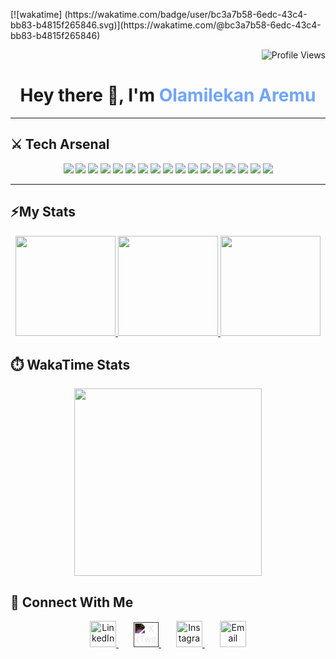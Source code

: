 <!-- Profile Views Badge -->
<p>


<p align="left">
    [![wakatime] (https://wakatime.com/badge/user/bc3a7b58-6edc-43c4-bb83-b4815f265846.svg)](https://wakatime.com/@bc3a7b58-6edc-43c4-bb83-b4815f265846)
</p>
  
<p align="right">
  <img src="https://komarev.com/ghpvc/?username=sagittaerys&label=👁️‍🗨️+Profile+Views&color=blueviolet&style=for-the-badge" alt="Profile Views" />
</p>

</p>

<!-- Hero Section -->
<h1 align="center">Hey there 👋, I'm <span style="color:#70a5fd;">Olamilekan Aremu</span></h1>


---

## ⚔️ Tech Arsenal

<p align="center">
  <img src="https://img.shields.io/badge/JavaScript-1a1b27?style=for-the-badge&logo=javascript&logoColor=f7df1e" />
  <img src="https://img.shields.io/badge/TypeScript-1a1b27?style=for-the-badge&logo=typescript&logoColor=3178c6" />
  <img src="https://img.shields.io/badge/React-1a1b27?style=for-the-badge&logo=react&logoColor=61dafb" />
  <img src="https://img.shields.io/badge/Next.js-1a1b27?style=for-the-badge&logo=next.js&logoColor=ffffff" />
  <img src="https://img.shields.io/badge/Redux-1a1b27?style=for-the-badge&logo=redux&logoColor=764abc" />
  <img src="https://img.shields.io/badge/Vite-1a1b27?style=for-the-badge&logo=vite&logoColor=ffb300" />
  <img src="https://img.shields.io/badge/TailwindCSS-1a1b27?style=for-the-badge&logo=tailwindcss&logoColor=38bdf8" />
  <img src="https://img.shields.io/badge/Bootstrap-1a1b27?style=for-the-badge&logo=bootstrap&logoColor=7952b3" />
  <img src="https://img.shields.io/badge/HTML5-1a1b27?style=for-the-badge&logo=html5&logoColor=e34f26" />
  <img src="https://img.shields.io/badge/CSS3-1a1b27?style=for-the-badge&logo=css3&logoColor=1572b6" />
  <img src="https://img.shields.io/badge/Node.js-1a1b27?style=for-the-badge&logo=node.js&logoColor=339933" />
  <img src="https://img.shields.io/badge/Express-1a1b27?style=for-the-badge&logo=express&logoColor=ffffff" />
  <img src="https://img.shields.io/badge/MongoDB-1a1b27?style=for-the-badge&logo=mongodb&logoColor=47a248" />
  <img src="https://img.shields.io/badge/Git-1a1b27?style=for-the-badge&logo=git&logoColor=f05032" />
  <img src="https://img.shields.io/badge/Figma-1a1b27?style=for-the-badge&logo=figma&logoColor=f24e1e" />
  <img src="https://img.shields.io/badge/Vue-1a1b27?style=for-the-badge&logo=vue.js&logoColor=4FC08D" />
  <img src="https://img.shields.io/badge/Twig-1a1b27?style=for-the-badge&logo=twig&logoColor=ffffff" />
</p>


---

## ⚡My Stats

<p align="center">
  <a href="https://github.com/Sagittaerys">
    <img height="160em" src="https://github-readme-stats.vercel.app/api?username=sagittaerys&show_icons=true&theme=tokyonight&hide_border=true&count_private=true" />
    <img height="160em" src="https://github-readme-streak-stats.herokuapp.com?user=Sagittaerys&theme=tokyonight&hide_border=true" />
    <img height="160em" src="https://github-readme-stats.vercel.app/api/top-langs/?username=sagittaerys&layout=compact&theme=tokyonight&hide_border=true" />
  </a>
</p>



## ⏱️ WakaTime Stats

<p align="center">
  <a href="https://wakatime.com/@sagittaerys">
    <img src="https://github-readme-stats.vercel.app/api/wakatime?username=sagittaerys&theme=tokyonight&hide_border=true" height="300" />
  </a>
</p>


## 🤝 Connect With Me

<p align="center">
  <a href="https://www.linkedin.com/in/olamilekan-aremu-a15651236/" target="_blank" style="margin: 0 12px;">
    <img src="https://skillicons.dev/icons?i=linkedin" height="42" alt="LinkedIn" />
  </a>
  <a href="https://x.com/sagittaric" target="_blank" style="margin: 0 12px;">
    <img src="https://cdn.jsdelivr.net/gh/simple-icons/simple-icons/icons/x.svg" height="40" width="40" alt="X (Twitter)" style="filter: invert(100%);" />
  </a>
  <a href="https://instagram.com/sagittaerys_" target="_blank" style="margin: 0 12px;">
    <img src="https://skillicons.dev/icons?i=instagram" height="42" alt="Instagram" />
  </a>
  <a href="mailto:olamilekanaremu.dev@gmail.com" target="_blank" style="margin: 0 12px;">
    <img src="https://skillicons.dev/icons?i=gmail" height="42" alt="Email" />
  </a>
</p>



